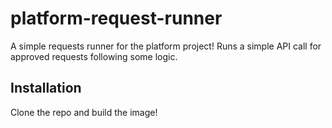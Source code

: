 # platform-request-runner

A simple requests runner for the platform project!
Runs a simple API call for approved requests following some logic.

## Installation

Clone the repo and build the image!
